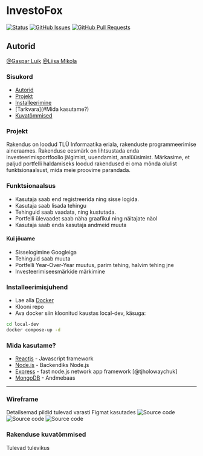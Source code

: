 
# InvestoFox

[![Status](https://img.shields.io/badge/status-active-success.svg)]() [![GitHub Issues](https://img.shields.io/github/issues/rakenduste-programmeerimine-2021/investofox.svg)](https://github.com/rakenduste-programmeerimine-2021/investofox/issues) [![GitHub Pull Requests](https://img.shields.io/github/issues-pr/rakenduste-programmeerimine-2021/investofox.svg)](https://github.com/rakenduste-programmeerimine-2021/investofox/pulls)
## Autorid
[@Gaspar Luik](github.com/gasparluik)
[@Liisa Mikola](github.com/liismik)
### Sisukord
- [Autorid](#Autorid)
- [Projekt](#Projekt)
- [Installeerimine](#Installeerimisjuhend)
- [Tarkvara](#Mida kasutame?)
- [Kuvatõmmised](#Kuvatõmmised)

### Projekt
Rakendus on loodud TLÜ Informaatika eriala, rakenduste programmeerimise aineraames. Rakenduse eesmärk on lihtsustada enda investeerimisportfoolio jälgimist, uuendamist, analüüsimist. Märkasime, et paljud portfelli haldamiseks loodud rakendused ei oma mõnda olulist funktsionaalsust, mida meie proovime parandada.

### Funktsionaalsus
- Kasutaja saab end registreerida ning sisse logida.
- Kasutaja saab lisada tehingu
- Tehinguid saab vaadata, ning kustutada.
- Portfelli ülevaadet saab näha graafikul ning näitajate näol
- Kasutaja saab enda kasutaja andmeid muuta
#### Kui jõuame
- Sisselogimine Googleiga
- Tehinguid saab muuta
- Portfelli Year-Over-Year muutus, parim tehing, halvim tehing jne
- Investeerimiseesmärkide märkimine

### Installeerimisjuhend

- Lae alla [Docker](https://docker.com)
- Klooni repo
- Ava docker siin kloonitud kaustas local-dev, käsuga:
 ```sh
cd local-dev
docker compose-up -d
```

### Mida kasutame?

- [Reactjs](https://reactjs.com) - Javascript framework
- [Node.js](node.js) - Backendiks Node.js
- [Express](https://www.npmjs.com/package/express) - fast node.js network app framework [@tjholowaychuk]
- [MongoDB](https://www.mongodb.com/) - Andmebaas
---
### Wireframe
Detailsemad pildid tulevad varasti Figmat kasutades
![Source code](wireframes/portfolio.jpg)
![Source code](wireframes/addOrder.jpg)
![Source code](wireframes/showOrders.jpg)

### Rakenduse kuvatõmmised
Tulevad tulevikus
